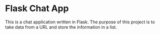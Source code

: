 # Flask Chat App

This is a chat application written in Flask.
The purpose of this project is to take data from a URL and store the information in a list.